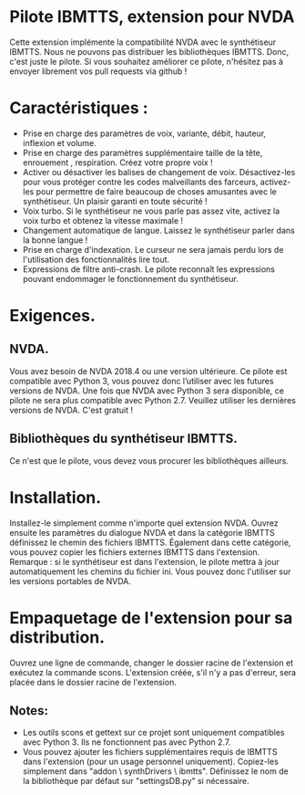 # Pilote IBMTTS, extension pour NVDA #
  Cette extension implémente la compatibilité NVDA avec le synthétiseur IBMTTS.
  Nous ne pouvons pas distribuer les bibliothèques IBMTTS. Donc, c'est juste le pilote.
  Si vous souhaitez améliorer ce pilote, n'hésitez pas à envoyer librement vos pull requests via github !

# Caractéristiques :
* Prise en charge des  paramètres de voix, variante, débit, hauteur, inflexion et volume.
* Prise en charge des  paramètres supplémentaire taille de la tête, enrouement , respiration.  Créez votre propre voix !
* Activer ou désactiver les balises de changement de voix. Désactivez-les pour vous protéger contre les codes malveillants des  farceurs, activez-les pour permettre de faire beaucoup de choses amusantes avec le synthétiseur. Un plaisir garanti en toute sécurité !
* Voix turbo. Si le synthétiseur ne vous parle pas assez vite, activez  la voix turbo et obtenez la vitesse maximale !
* Changement automatique de langue. Laissez le synthétiseur parler dans la bonne langue !
* Prise en charge d'indexation. Le curseur ne sera jamais perdu lors de l'utilisation des fonctionnalités lire tout.
* Expressions de filtre anti-crash. Le pilote reconnaît les expressions pouvant endommager le fonctionnement du synthétiseur.

# Exigences.
## NVDA.
  Vous avez besoin de NVDA 2018.4 ou une version ultérieure. Ce pilote est compatible avec Python 3, vous pouvez donc l’utiliser avec les futures versions de NVDA. Une fois que NVDA avec Python 3 sera disponible, ce pilote ne sera plus compatible avec Python 2.7. Veuillez utiliser les dernières versions de NVDA. C'est gratuit !

## Bibliothèques du synthétiseur IBMTTS.
  Ce n'est que le pilote, vous devez vous procurer les bibliothèques ailleurs.

# Installation.
  Installez-le simplement comme n'importe quel extension NVDA. Ouvrez ensuite les paramètres du dialogue NVDA et dans la catégorie IBMTTS définissez le chemin des fichiers IBMTTS.
  Également dans cette catégorie, vous pouvez copier les fichiers externes IBMTTS dans l'extension.
  Remarque : si le synthétiseur est dans l'extension, le pilote mettra à jour automatiquement les chemins du fichier ini. Vous pouvez donc l'utiliser sur les versions portables de NVDA.

# Empaquetage de l'extension pour sa distribution.
  Ouvrez une ligne de commande, changer le dossier racine de l'extension et exécutez la commande scons. L'extension créée, s'il n'y a pas d'erreur, sera placée dans le dossier racine de l'extension.

## Notes:
* Les outils scons et gettext sur ce projet sont uniquement compatibles avec  Python 3. Ils ne fonctionnent pas avec Python 2.7.
* Vous pouvez ajouter les fichiers supplémentaires requis de IBMTTS dans l'extension (pour un usage personnel uniquement). Copiez-les simplement dans "addon \ synthDrivers \ ibmtts". Définissez le nom de la bibliothèque par défaut sur "settingsDB.py" si nécessaire.